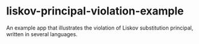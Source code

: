 # liskov-principal-violation-example
An example app that illustrates the violation of Liskov substitution principal, written in several languages.
